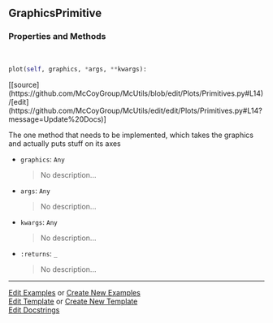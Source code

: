 ## <a id="McUtils.Plots.Primitives.GraphicsPrimitive">GraphicsPrimitive</a>


### Properties and Methods
<a id="McUtils.Plots.Primitives.GraphicsPrimitive.plot" class="docs-object-method">&nbsp;</a> 
```python
plot(self, graphics, *args, **kwargs): 
```
<div class="docs-source-link" markdown="1">
[[source](https://github.com/McCoyGroup/McUtils/blob/edit/Plots/Primitives.py#L14)/[edit](https://github.com/McCoyGroup/McUtils/edit/edit/Plots/Primitives.py#L14?message=Update%20Docs)]
</div>

The one method that needs to be implemented, which takes the graphics and actually puts stuff on its axes
- `graphics`: `Any`
    >No description...
- `args`: `Any`
    >No description...
- `kwargs`: `Any`
    >No description...
- `:returns`: `_`
    >No description...





___

[Edit Examples](https://github.com/McCoyGroup/McUtils/edit/edit/ci/examples/McUtils/Plots/Primitives/GraphicsPrimitive.md) or 
[Create New Examples](https://github.com/McCoyGroup/McUtils/new/edit/?filename=ci/examples/McUtils/Plots/Primitives/GraphicsPrimitive.md) <br/>
[Edit Template](https://github.com/McCoyGroup/McUtils/edit/edit/ci/docs/McUtils/Plots/Primitives/GraphicsPrimitive.md) or 
[Create New Template](https://github.com/McCoyGroup/McUtils/new/edit/?filename=ci/docs/templates/McUtils/Plots/Primitives/GraphicsPrimitive.md) <br/>
[Edit Docstrings](https://github.com/McCoyGroup/McUtils/edit/edit/McUtils/Plots/Primitives.py?message=Update%20Docs)